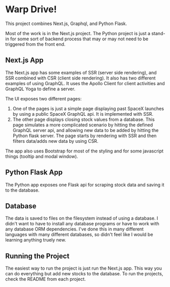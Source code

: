 # Warp Drive!
This project combines Next.js, Graphql, and Python Flask.

Most of the work is in the Next.js project. The Python project is just a stand-in for some sort of backend process that may or may not need to be triggered from the front end.

## Next.js App
The Next.js app has some examples of SSR (server side rendering), and SSR combined with CSR (client side rendering). It also has two different examples of using GraphQL. It uses the Apollo Client for client activities and GraphQL Yoga to define a server.

The UI exposes two different pages:
1. One of the pages is just a simple page displaying past SpaceX launches by using a public SpaceX GraphQL api. It is implemented with SSR.
2. The other page displays closing stock values from a database. This page simulates a more complicated scenario by hitting the defined GraphQL server api, and allowing new data to be added by hitting the Python flask server. The page starts by rendering with SSR and then filters data/adds new data by using CSR.

The app also uses Bootstrap for most of the styling and for some javascript things (tooltip and modal window).

## Python Flask App
The Python app exposes one Flask api for scraping stock data and saving it to the database.

## Database
The data is saved to files on the filesystem instead of using a database. I didn't want to have to install any database programs or have to work with any database ORM dependencies. I've done this in many different languages with many different databases, so didn't feel like I would be learning anything truely new.

## Running the Project
The easiest way to run the project is just run the Next.js app. This way you can do everything but add new stocks to the database. To run the projects, check the README from each project.
